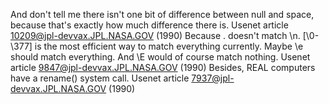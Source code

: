 And don't tell me there isn't one bit of difference between null and space, because that's exactly how much difference there is.
Usenet article <10209@jpl-devvax.JPL.NASA.GOV> (1990)
Because . doesn't match \n. [\0-\377] is the most efficient way to match everything currently. Maybe \e should match everything. And \E would of course match nothing.
Usenet article <9847@jpl-devvax.JPL.NASA.GOV> (1990)
Besides, REAL computers have a rename() system call.
Usenet article <7937@jpl-devvax.JPL.NASA.GOV> (1990)
